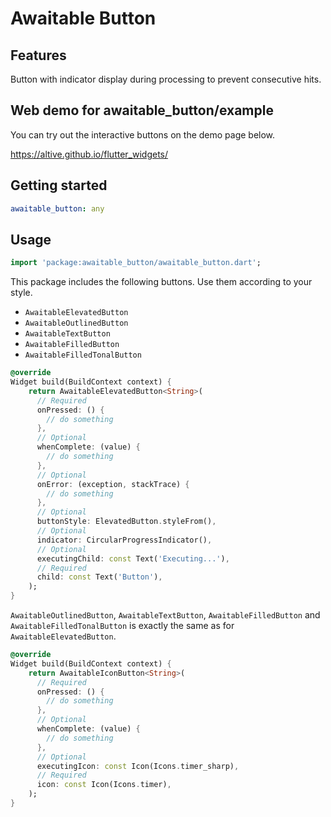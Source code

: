 # Awaitable Button

## Features

Button with indicator display during processing to prevent consecutive hits.

## Web demo for awaitable_button/example

You can try out the interactive buttons on the demo page below.

https://altive.github.io/flutter_widgets/

## Getting started

```pubspec.yaml
awaitable_button: any
```

## Usage
```dart
import 'package:awaitable_button/awaitable_button.dart';
```

This package includes the following buttons.
Use them according to your style.

- `AwaitableElevatedButton`
- `AwaitableOutlinedButton`
- `AwaitableTextButton`
- `AwaitableFilledButton`
- `AwaitableFilledTonalButton`

```dart
@override
Widget build(BuildContext context) {
    return AwaitableElevatedButton<String>(
      // Required
      onPressed: () {
        // do something
      },
      // Optional
      whenComplete: (value) {
        // do something
      },
      // Optional
      onError: (exception, stackTrace) {
        // do something
      },
      // Optional
      buttonStyle: ElevatedButton.styleFrom(),
      // Optional
      indicator: CircularProgressIndicator(),
      // Optional
      executingChild: const Text('Executing...'),
      // Required
      child: const Text('Button'),
    );
}
```

`AwaitableOutlinedButton`, `AwaitableTextButton`, `AwaitableFilledButton` and `AwaitableFilledTonalButton` is exactly the same as for `AwaitableElevatedButton`.

```dart
@override
Widget build(BuildContext context) {
    return AwaitableIconButton<String>(
      // Required
      onPressed: () {
        // do something
      },
      // Optional
      whenComplete: (value) {
        // do something
      },
      // Optional
      executingIcon: const Icon(Icons.timer_sharp),
      // Required
      icon: const Icon(Icons.timer),
    );
}
```
